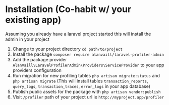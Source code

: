 # Installation (Co-habit w/ your existing app) 
Assuming you already have a laravel project started this will install the admin in your project
1. Change to your project directory `cd path/to/project`
1. Install the package `composer require alanvaill/laravel-profiler-admin`
1. Add the package provider `AlanVaill\LaravelProfilerAdmin\Providers\ServiceProvider` to your app providers configuration
1. Run migration for new profiling tables `php artisan migrate:status` and `php artisan migrate` (This will install tables `transaction_reports`, `query_logs`, `transaction_traces`, `error_logs` in your app database)
1. Publish public assets for the package with `php artisan vendor:publish`
1. Visit `/profiler` path of your project url ie `http://myproject.app/profiler`
